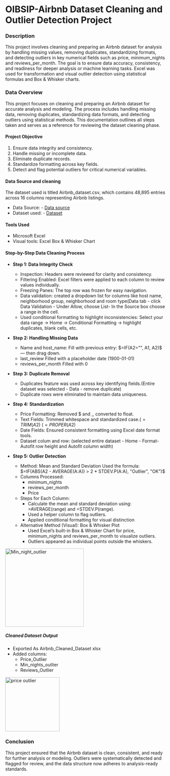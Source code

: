 # OIBSIP-Airbnb Dataset Cleaning and Outlier Detection Project
### Description
This project involves cleaning and preparing an Airbnb dataset for analysis by handling missing values, removing duplicates, standardizing formats, and detecting outliers in key numerical fields such as price, minimum_nights and reviews_per_month. The goal is to ensure data accuracy, consistency, and readiness for deeper analysis or machine learning tasks. Excel was used for transformation and visual outlier detection using statistical formulas and Box & Whisker charts.

### Data Overview
This project focuses on cleaning and preparing an Airbnb dataset for accurate analysis and modeling. The process includes handling missing data, removing duplicates, standardizing data formats, and detecting outliers using statistical methods. This documentation outlines all steps taken and serves as a reference for reviewing the dataset cleaning phase.

#### Project Objective
1.	Ensure data integrity and consistency.
2.	Handle missing or incomplete data.
3.	Eliminate duplicate records.
4.	Standardize formatting across key fields.
5.	Detect and flag potential outliers for critical numerical variables.

#### Data Source and cleaning
The dataset used is titled Airbnb_dataset.csv, which contains 48,895 entries across 16 columns representing Airbnb listings.
- Data Source: - <a href="https://www.kaggle.com/datasets/dgomonov/new-york-city-airbnb-open-data">Data source</a>
- Dataset used: - <a href="https://github.com/Conyegwara/OIBSIP-/blob/main/Airbnb_dataset.xlsx">Dataset</a>

#### Tools Used

- Microsoft Excel
- Visual tools: Excel Box & Whisker Chart

#### Step-by-Step Data Cleaning Process
- **Step 1: Data Integrity Check**
   - Inspection: Headers were reviewed for clarity and consistency.
   - Filtering Enabled: Excel filters were applied to each column to review values individually.
   - Freezing Panes: The top row was frozen for easy navigation.
   - Data validation: created a dropdown list for columns like host name, neighborhood group, neighborhood and room type(Data tab - click Data Validation - Under Allow, 
     choose List- In the Source box choose a range in the cell.
   - Used conditional formatting to highlight inconsistencies: Select your data range → Home → Conditional Formatting → highlight duplicates, blank cells, etc.

- **Step 2: Handling Missing Data**
  - Name and host_name:	Fill with previous entry: $=IF(A2="", A1, A2)$ — then drag down.
  - last_review	Filled with a placeholder date (1900-01-01)
  - reviews_per_month	Filled with 0

- **Step 3: Duplicate Removal**
  - Duplicates feature was used across key identifying fields.(Entire dataset was selected - Data - remove duplicate)
  - Duplicate rows were eliminated to maintain data uniqueness.

- **Step 4: Standardization**
  - Price Formatting: Removed $ and ,, converted to float.
  - Text Fields: Trimmed whitespace and standardized case.($=TRIM(A2)$ ($=PROPER(A2)$
  - Date Fields: Ensured consistent formatting using Excel date format tools.
  - Dataset colum and row: (selected entire dataset - Home - Format- Autofit row height and Autofit column width)

- **Step 5: Outlier Detection**
  - Method: Mean and Standard Deviation
    Used the formula: $=IF(ABS(A2 - AVERAGE(A:A)) > 2 * STDEV.P(A:A), "Outlier", "OK")$
  - Columns Processed:
     - minimum_nights
     - reviews_per_month
     - Price
  - Steps for Each Column:
    - Calculate the mean and standard deviation using: =AVERAGE(range) and =STDEV.P(range).
    - Used a helper column to flag outliers.
    - Applied conditional formatting for visual distinction
  - Alternative Method (Visual): Box & Whisker Plot
    - Used Excel’s built-in Box & Whisker Chart for price, minimum_nights and reviews_per_month to visualize outliers.
    - Outliers appeared as individual points outside the whiskers.

 <img width="247" alt="Min_night_outlier" src="https://github.com/user-attachments/assets/51416f5d-482d-42e6-a70b-f32342cd2e95" />
    

##### Cleaned Dataset Output
- Exported As Airbnb_Cleaned_Dataset xlsx
- Added columns:
  - Price_Outlier
  - Min_nights_outlier
  - Reviews_Outlier
 
<img width="171" alt="price outlier" src="https://github.com/user-attachments/assets/2daa245b-eeca-4849-a15a-d793bc290302" />


### Conclusion
This project ensured that the Airbnb dataset is clean, consistent, and ready for further analysis or modeling. Outliers were systematically detected and flagged for review, and the data structure now adheres to analysis-ready standards.



